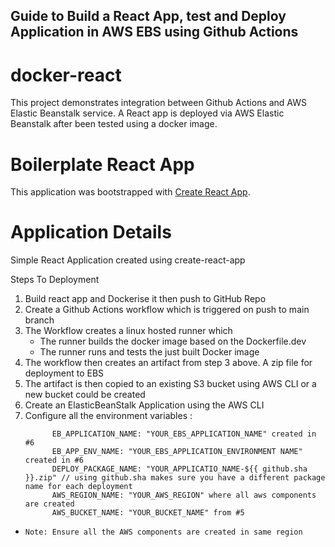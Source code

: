 ## Guide to Build a React App, test and Deploy Application in AWS EBS using Github Actions
# docker-react
This project demonstrates integration between Github Actions and AWS Elastic Beanstalk service. A React app is deployed via AWS Elastic Beanstalk after been tested using a docker image.

# Boilerplate React App
This application was bootstrapped with [Create React App](https://github.com/facebook/create-react-app).

# Application Details
Simple React Application created using create-react-app


Steps To Deployment
1. Build react app and Dockerise it then push to GitHub Repo
2. Create a Github Actions workflow which is triggered on push to main branch       
3. The Workflow creates a linux hosted runner which
    - The runner builds the docker image based on the Dockerfile.dev
    - The runner runs and tests the just built Docker image
4. The workflow then creates an artifact from step 3 above. A zip file for deployment to EBS
5. The artifact is then copied to an existing S3 bucket using AWS CLI or a new bucket could be created
6. Create an ElasticBeanStalk Application using the AWS CLI
7. Configure all the environment variables :
    ```
          EB_APPLICATION_NAME: "YOUR_EBS_APPLICATION_NAME" created in #6
          EB_APP_ENV_NAME: "YOUR_EBS_APPLICATION_ENVIRONMENT NAME" created in #6
          DEPLOY_PACKAGE_NAME: "YOUR_APPLICATIO_NAME-${{ github.sha }}.zip" // using github.sha makes sure you have a different package name for each deployment
          AWS_REGION_NAME: "YOUR_AWS_REGION" where all aws components are created 
          AWS_BUCKET_NAME: "YOUR_BUCKET_NAME" from #5
     ```
     
 - `Note: Ensure all the AWS components are created in same region`
